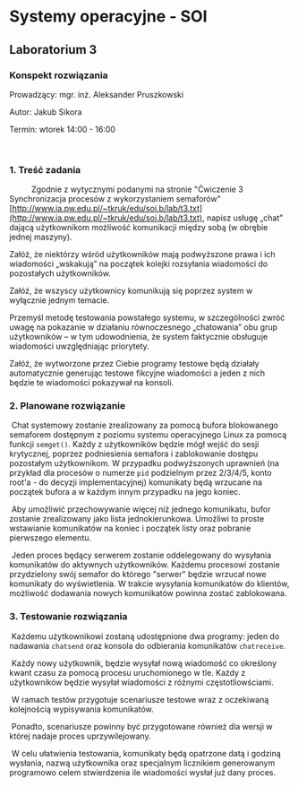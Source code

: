 # Systemy operacyjne - SOI 
## Laboratorium 3 

### Konspekt rozwiązania
Prowadzący: mgr. inż. Aleksander Pruszkowski

Autor: Jakub Sikora

Termin: wtorek 14:00 - 16:00

&nbsp;&nbsp;&nbsp;&nbsp;&nbsp;&nbsp;&nbsp;&nbsp;&nbsp;
### 1. Treść zadania 

&nbsp;&nbsp;&nbsp;&nbsp;&nbsp;&nbsp;&nbsp;&nbsp;&nbsp; Zgodnie z wytycznymi podanymi na stronie "Ćwiczenie 3 Synchronizacja procesów z wykorzystaniem semaforów" [http://www.ia.pw.edu.pl/~tkruk/edu/soi.b/lab/t3.txt](http://www.ia.pw.edu.pl/~tkruk/edu/soi.b/lab/t3.txt), napisz usługę „chat” dającą użytkownikom możliwość komunikacji między sobą (w obrębie jednej maszyny). 

Załóż, że niektórzy wśród użytkowników mają podwyższone prawa i ich wiadomości „wskakują” na początek kolejki rozsyłania wiadomości do pozostałych użytkowników. 

Załóż, że wszyscy użytkownicy komunikują się poprzez system w wyłącznie jednym temacie. 

Przemyśl metodę testowania powstałego systemu, w szczególności zwróć uwagę na pokazanie w działaniu równoczesnego „chatowania” obu grup użytkowników – w tym udowodnienia, że system faktycznie obsługuje wiadomości uwzględniając priorytety. 

Załóż, że wytworzone przez Ciebie programy testowe będą działały automatycznie generując testowe fikcyjne wiadomości a jeden z nich będzie te wiadomości pokazywał na konsoli. &nbsp;&nbsp;&nbsp;&nbsp;&nbsp;&nbsp;&nbsp;&nbsp;&nbsp;

### 2. Planowane rozwiązanie

​	Chat systemowy zostanie zrealizowany za pomocą bufora blokowanego semaforem dostępnym z poziomu systemu operacyjnego Linux za pomocą funkcji `semget()`. Każdy z użytkowników będzie mógł wejść do sesji krytycznej, poprzez podniesienia semafora i zablokowanie dostępu pozostałym użytkownikom. W przypadku podwyższonych uprawnień (na przykład dla procesów o numerze `pid` podzielnym przez 2/3/4/5, konto root'a - do decyzji implementacyjnej) komunikaty będą wrzucane na początek bufora a w każdym innym przypadku na jego koniec. 	

​	Aby umożliwić przechowywanie więcej niż jednego komunikatu, bufor zostanie zrealizowany jako lista jednokierunkowa. Umożliwi to proste wstawianie komunikatów na koniec i początek listy oraz pobranie pierwszego elementu.

​	Jeden proces będący serwerem zostanie oddelegowany do wysyłania komunikatów do aktywnych użytkowników.  Każdemu procesowi zostanie przydzielony swój semafor do którego "serwer" będzie wrzucał nowe komunikaty do wyświetlenia. W trakcie wysyłania komunikatów do klientów, możliwość dodawania nowych komunikatów powinna zostać zablokowana.



### 3. Testowanie rozwiązania

​	Każdemu użytkownikowi zostaną udostępnione dwa programy: jeden do nadawania `chatsend` oraz konsola do odbierania komunikatów `chatreceive`.

​	Każdy nowy użytkownik, będzie wysyłał nową wiadomość co określony kwant czasu za pomocą procesu uruchomionego w tle. Każdy z użytkowników będzie wysyłał wiadomości z różnymi częstotliowściami. 

​	W ramach testów przygotuje scenariusze testowe wraz z oczekiwaną kolejnością wypisywania komunikatów.

​	Ponadto, scenariusze powinny być przygotowane również dla wersji w której nadaje proces uprzywilejowany.

​	W celu ułatwienia testowania, komunikaty będą opatrzone datą i godziną wysłania, nazwą użytkownika oraz specjalnym licznikiem generowanym programowo celem stwierdzenia ile wiadomości wysłał już dany proces.



